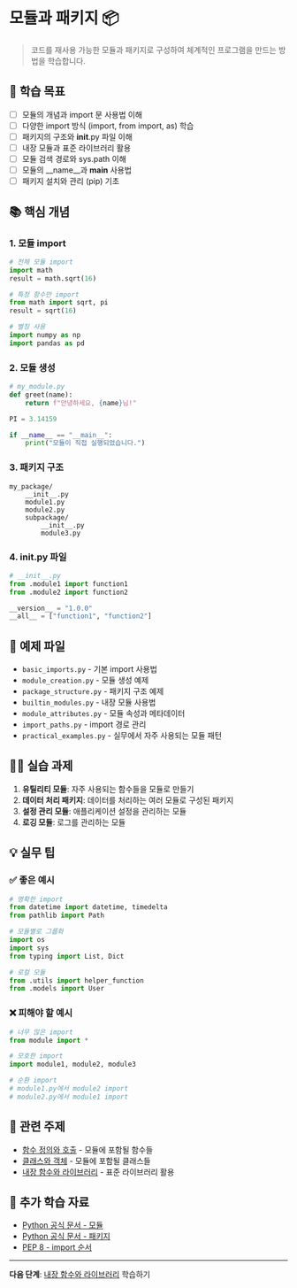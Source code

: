 # 모듈과 패키지 📦

> 코드를 재사용 가능한 모듈과 패키지로 구성하여 체계적인 프로그램을 만드는 방법을 학습합니다.

## 🎯 학습 목표

- [ ] 모듈의 개념과 import 문 사용법 이해
- [ ] 다양한 import 방식 (import, from import, as) 학습
- [ ] 패키지의 구조와 __init__.py 파일 이해
- [ ] 내장 모듈과 표준 라이브러리 활용
- [ ] 모듈 검색 경로와 sys.path 이해
- [ ] 모듈의 __name__과 __main__ 사용법
- [ ] 패키지 설치와 관리 (pip) 기초

## 📚 핵심 개념

### 1. 모듈 import
```python
# 전체 모듈 import
import math
result = math.sqrt(16)

# 특정 함수만 import
from math import sqrt, pi
result = sqrt(16)

# 별칭 사용
import numpy as np
import pandas as pd
```

### 2. 모듈 생성
```python
# my_module.py
def greet(name):
    return f"안녕하세요, {name}님!"

PI = 3.14159

if __name__ == "__main__":
    print("모듈이 직접 실행되었습니다.")
```

### 3. 패키지 구조
```
my_package/
    __init__.py
    module1.py
    module2.py
    subpackage/
        __init__.py
        module3.py
```

### 4. __init__.py 파일
```python
# __init__.py
from .module1 import function1
from .module2 import function2

__version__ = "1.0.0"
__all__ = ["function1", "function2"]
```

## 📁 예제 파일

- `basic_imports.py` - 기본 import 사용법
- `module_creation.py` - 모듈 생성 예제
- `package_structure.py` - 패키지 구조 예제
- `builtin_modules.py` - 내장 모듈 사용법
- `module_attributes.py` - 모듈 속성과 메타데이터
- `import_paths.py` - import 경로 관리
- `practical_examples.py` - 실무에서 자주 사용되는 모듈 패턴

## 🏃‍♂️ 실습 과제

1. **유틸리티 모듈**: 자주 사용되는 함수들을 모듈로 만들기
2. **데이터 처리 패키지**: 데이터를 처리하는 여러 모듈로 구성된 패키지
3. **설정 관리 모듈**: 애플리케이션 설정을 관리하는 모듈
4. **로깅 모듈**: 로그를 관리하는 모듈

## 💡 실무 팁

### ✅ 좋은 예시
```python
# 명확한 import
from datetime import datetime, timedelta
from pathlib import Path

# 모듈별로 그룹화
import os
import sys
from typing import List, Dict

# 로컬 모듈
from .utils import helper_function
from .models import User
```

### ❌ 피해야 할 예시
```python
# 너무 많은 import
from module import *

# 모호한 import
import module1, module2, module3

# 순환 import
# module1.py에서 module2 import
# module2.py에서 module1 import
```

## 🔗 관련 주제

- [함수 정의와 호출](../../03-functions-modules/functions/) - 모듈에 포함될 함수들
- [클래스와 객체](../../04-oop/classes-and-objects/) - 모듈에 포함될 클래스들
- [내장 함수와 라이브러리](../../03-functions-modules/built-in-functions/) - 표준 라이브러리 활용

## 📖 추가 학습 자료

- [Python 공식 문서 - 모듈](https://docs.python.org/3/tutorial/modules.html)
- [Python 공식 문서 - 패키지](https://docs.python.org/3/tutorial/modules.html#packages)
- [PEP 8 - import 순서](https://pep8.org/#imports)

---

**다음 단계**: [내장 함수와 라이브러리](../../03-functions-modules/built-in-functions/) 학습하기
